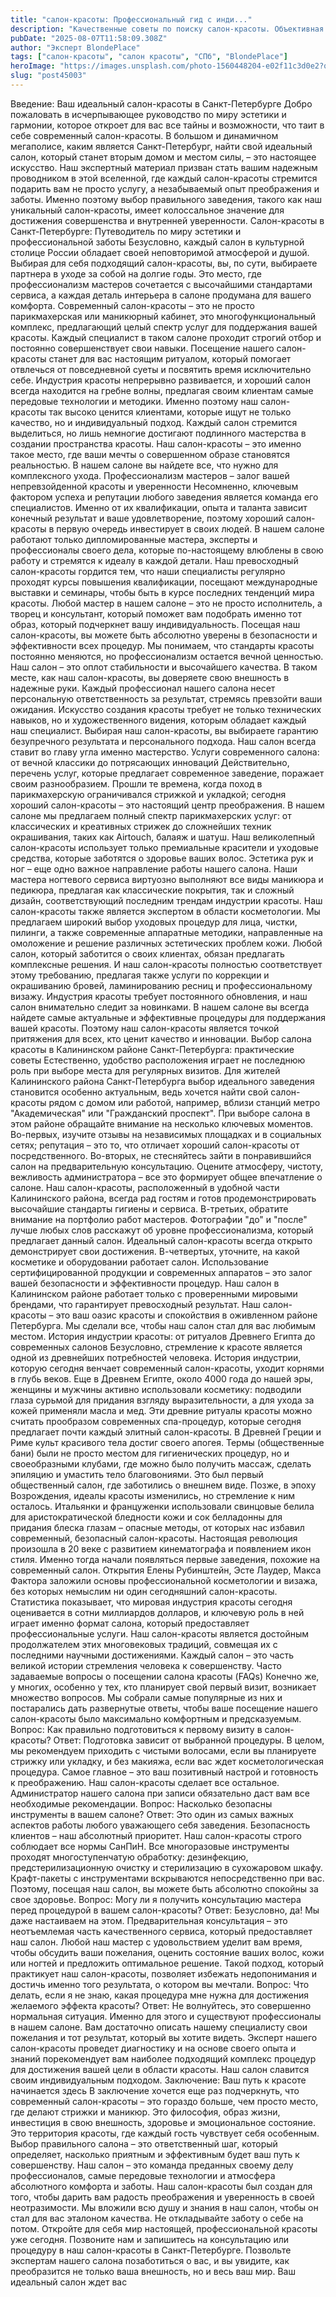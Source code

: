 ```yaml
---
title: "салон-красоты: Профессиональный гид с инди..."
description: "Качественные советы по поиску салон-красоты. Объективная оценка доступных альтернатив. Получите качественную поддержку от команды BlondePlace. Эксклюзивные предл..."
pubDate: "2025-08-07T11:58:09.308Z"
author: "Эксперт BlondePlace"
tags: ["салон-красоты", "салон красоты", "СПб", "BlondePlace"]
heroImage: "https://images.unsplash.com/photo-1560448204-e02f11c3d0e2?q=80&w=800&auto=format&fit=crop"
slug: "post45003"
---
```


Введение: Ваш идеальный салон-красоты в Санкт-Петербурге Добро пожаловать в исчерпывающее руководство по миру эстетики и гармонии, которое откроет для вас все тайны и возможности, что таит в себе современный салон-красоты. В большом и динамичном мегаполисе, каким является Санкт-Петербург, найти свой идеальный салон, который станет вторым домом и местом силы, – это настоящее искусство. Наш экспертный материал призван стать вашим надежным проводником в этой вселенной, где каждый салон-красоты стремится подарить вам не просто услугу, а незабываемый опыт преображения и заботы. Именно поэтому выбор правильного заведения, такого как наш уникальный салон-красоты, имеет колоссальное значение для достижения совершенства и внутренней уверенности. Салон-красоты в Санкт-Петербурге: Путеводитель по миру эстетики и профессиональной заботы Безусловно, каждый салон в культурной столице России обладает своей неповторимой атмосферой и душой. Выбирая для себя подходящий салон-красоты, вы, по сути, выбираете партнера в уходе за собой на долгие годы. Это место, где профессионализм мастеров сочетается с высочайшими стандартами сервиса, а каждая деталь интерьера в салоне продумана для вашего комфорта. Современный салон-красоты – это не просто парикмахерская или маникюрный кабинет, это многофункциональный комплекс, предлагающий целый спектр услуг для поддержания вашей красоты. Каждый специалист в таком салоне проходит строгий отбор и постоянно совершенствует свои навыки. Посещение нашего салон-красоты станет для вас настоящим ритуалом, который помогает отвлечься от повседневной суеты и посвятить время исключительно себе. Индустрия красоты непрерывно развивается, и хороший салон всегда находится на гребне волны, предлагая своим клиентам самые передовые технологии и методики. Именно поэтому наш салон-красоты так высоко ценится клиентами, которые ищут не только качество, но и индивидуальный подход. Каждый салон стремится выделиться, но лишь немногие достигают подлинного мастерства в создании пространства красоты. Наш салон-красоты – это именно такое место, где ваши мечты о совершенном образе становятся реальностью. В нашем салоне вы найдете все, что нужно для комплексного ухода. Профессионализм мастеров – залог вашей непревзойденной красоты и уверенности Несомненно, ключевым фактором успеха и репутации любого заведения является команда его специалистов. Именно от их квалификации, опыта и таланта зависит конечный результат и ваше удовлетворение, поэтому хороший салон-красоты в первую очередь инвестирует в своих людей. В нашем салоне работают только дипломированные мастера, эксперты и профессионалы своего дела, которые по-настоящему влюблены в свою работу и стремятся к идеалу в каждой детали. Наш превосходный салон-красоты гордится тем, что наши специалисты регулярно проходят курсы повышения квалификации, посещают международные выставки и семинары, чтобы быть в курсе последних тенденций мира красоты. Любой мастер в нашем салоне – это не просто исполнитель, а творец и консультант, который поможет вам подобрать именно тот образ, который подчеркнет вашу индивидуальность. Посещая наш салон-красоты, вы можете быть абсолютно уверены в безопасности и эффективности всех процедур. Мы понимаем, что стандарты красоты постоянно меняются, но профессионализм остается вечной ценностью. Наш салон – это оплот стабильности и высочайшего качества. В таком месте, как наш салон-красоты, вы доверяете свою внешность в надежные руки. Каждый профессионал нашего салона несет персональную ответственность за результат, стремясь превзойти ваши ожидания. Искусство создания красоты требует не только технических навыков, но и художественного видения, которым обладает каждый наш специалист. Выбирая наш салон-красоты, вы выбираете гарантию безупречного результата и персонального подхода. Наш салон всегда ставит во главу угла именно мастерство. Услуги современного салона: от вечной классики до потрясающих инноваций Действительно, перечень услуг, которые предлагает современное заведение, поражает своим разнообразием. Прошли те времена, когда поход в парикмахерскую ограничивался стрижкой и укладкой; сегодня хороший салон-красоты – это настоящий центр преображения. В нашем салоне мы предлагаем полный спектр парикмахерских услуг: от классических и креативных стрижек до сложнейших техник окрашивания, таких как Airtouch, балаяж и шатуш. Наш великолепный салон-красоты использует только премиальные красители и уходовые средства, которые заботятся о здоровье ваших волос. Эстетика рук и ног – еще одно важное направление работы нашего салона. Наши мастера ногтевого сервиса виртуозно выполняют все виды маникюра и педикюра, предлагая как классические покрытия, так и сложный дизайн, соответствующий последним трендам индустрии красоты. Наш салон-красоты также является экспертом в области косметологии. Мы предлагаем широкий выбор уходовых процедур для лица, чистки, пилинги, а также современные аппаратные методики, направленные на омоложение и решение различных эстетических проблем кожи. Любой салон, который заботится о своих клиентах, обязан предлагать комплексные решения. И наш салон-красоты полностью соответствует этому требованию, предлагая также услуги по коррекции и окрашиванию бровей, ламинированию ресниц и профессиональному визажу. Индустрия красоты требует постоянного обновления, и наш салон внимательно следит за новинками. В нашем салоне вы всегда найдете самые актуальные и эффективные процедуры для поддержания вашей красоты. Поэтому наш салон-красоты является точкой притяжения для всех, кто ценит качество и инновации. Выбор салона красоты в Калининском районе Санкт-Петербурга: практические советы Естественно, удобство расположения играет не последнюю роль при выборе места для регулярных визитов. Для жителей Калининского района Санкт-Петербурга выбор идеального заведения становится особенно актуальным, ведь хочется найти свой салон-красоты рядом с домом или работой, например, вблизи станций метро "Академическая" или "Гражданский проспект". При выборе салона в этом районе обращайте внимание на несколько ключевых моментов. Во-первых, изучите отзывы на независимых площадках и в социальных сетях; репутация – это то, что отличает хороший салон-красоты от посредственного. Во-вторых, не стесняйтесь зайти в понравившийся салон на предварительную консультацию. Оцените атмосферу, чистоту, вежливость администратора – все это формирует общее впечатление о салоне. Наш салон-красоты, расположенный в удобной части Калининского района, всегда рад гостям и готов продемонстрировать высочайшие стандарты гигиены и сервиса. В-третьих, обратите внимание на портфолио работ мастеров. Фотографии "до" и "после" лучше любых слов расскажут об уровне профессионализма, который предлагает данный салон. Идеальный салон-красоты всегда открыто демонстрирует свои достижения. В-четвертых, уточните, на какой косметике и оборудовании работает салон. Использование сертифицированной продукции и современных аппаратов – это залог вашей безопасности и эффективности процедур. Наш салон в Калининском районе работает только с проверенными мировыми брендами, что гарантирует превосходный результат. Наш салон-красоты – это ваш оазис красоты и спокойствия в оживленном районе Петербурга. Мы сделали все, чтобы наш салон стал для вас любимым местом. История индустрии красоты: от ритуалов Древнего Египта до современных салонов Безусловно, стремление к красоте является одной из древнейших потребностей человека. История индустрии, которую сегодня венчает современный салон-красоты, уходит корнями в глубь веков. Еще в Древнем Египте, около 4000 года до нашей эры, женщины и мужчины активно использовали косметику: подводили глаза сурьмой для придания взгляду выразительности, а для ухода за кожей применяли масла и мед. Эти древние ритуалы красоты можно считать прообразом современных спа-процедур, которые сегодня предлагает почти каждый элитный салон-красоты. В Древней Греции и Риме культ красивого тела достиг своего апогея. Термы (общественные бани) были не просто местом для гигиенических процедур, но и своеобразными клубами, где можно было получить массаж, сделать эпиляцию и умастить тело благовониями. Это был первый общественный салон, где заботились о внешнем виде. Позже, в эпоху Возрождения, идеалы красоты изменились, но стремление к ним осталось. Итальянки и француженки использовали свинцовые белила для аристократической бледности кожи и сок белладонны для придания блеска глазам – опасные методы, от которых нас избавил современный, безопасный салон-красоты. Настоящая революция произошла в 20 веке с развитием кинематографа и появлением икон стиля. Именно тогда начали появляться первые заведения, похожие на современный салон. Открытия Елены Рубинштейн, Эсте Лаудер, Макса Фактора заложили основы профессиональной косметологии и визажа, без которых немыслим ни один сегодняшний салон-красоты. Статистика показывает, что мировая индустрия красоты сегодня оценивается в сотни миллиардов долларов, и ключевую роль в ней играет именно формат салона, который предоставляет профессиональные услуги. Наш салон-красоты является достойным продолжателем этих многовековых традиций, совмещая их с последними научными достижениями. Каждый салон – это часть великой истории стремления человека к совершенству. Часто задаваемые вопросы о посещении салона красоты (FAQs) Конечно же, у многих, особенно у тех, кто планирует свой первый визит, возникает множество вопросов. Мы собрали самые популярные из них и постарались дать развернутые ответы, чтобы ваше посещение нашего салон-красоты было максимально комфортным и предсказуемым. Вопрос: Как правильно подготовиться к первому визиту в салон-красоты? Ответ: Подготовка зависит от выбранной процедуры. В целом, мы рекомендуем приходить с чистыми волосами, если вы планируете стрижку или укладку, и без макияжа, если вас ждет косметологическая процедура. Самое главное – это ваш позитивный настрой и готовность к преображению. Наш салон-красоты сделает все остальное. Администратор нашего салона при записи обязательно даст вам все необходимые рекомендации. Вопрос: Насколько безопасны инструменты в вашем салоне? Ответ: Это один из самых важных аспектов работы любого уважающего себя заведения. Безопасность клиентов – наш абсолютный приоритет. Наш салон-красоты строго соблюдает все нормы СанПиН. Все многоразовые инструменты проходят многоступенчатую обработку: дезинфекцию, предстерилизационную очистку и стерилизацию в сухожаровом шкафу. Крафт-пакеты с инструментами вскрываются непосредственно при вас. Поэтому, посещая наш салон, вы можете быть абсолютно спокойны за свое здоровье. Вопрос: Могу ли я получить консультацию мастера перед процедурой в вашем салон-красоты? Ответ: Безусловно, да! Мы даже настаиваем на этом. Предварительная консультация – это неотъемлемая часть качественного сервиса, который предоставляет наш салон. Любой наш мастер с удовольствием уделит вам время, чтобы обсудить ваши пожелания, оценить состояние ваших волос, кожи или ногтей и предложить оптимальное решение. Такой подход, который практикует наш салон-красоты, позволяет избежать недопонимания и достичь именно того результата, о котором вы мечтали. Вопрос: Что делать, если я не знаю, какая процедура мне нужна для достижения желаемого эффекта красоты? Ответ: Не волнуйтесь, это совершенно нормальная ситуация. Именно для этого и существуют профессионалы в нашем салоне. Вам достаточно описать нашему специалисту свои пожелания и тот результат, который вы хотите видеть. Эксперт нашего салон-красоты проведет диагностику и на основе своего опыта и знаний порекомендует вам наиболее подходящий комплекс процедур для достижения вашей цели в области красоты. Наш салон славится своим индивидуальным подходом. Заключение: Ваш путь к красоте начинается здесь В заключение хочется еще раз подчеркнуть, что современный салон-красоты – это гораздо больше, чем просто место, где делают стрижки и маникюр. Это философия, образ жизни, инвестиция в свою внешность, здоровье и эмоциональное состояние. Это территория красоты, где каждый гость чувствует себя особенным. Выбор правильного салона – это ответственный шаг, который определяет, насколько приятным и эффективным будет ваш путь к совершенству. Наш салон – это команда преданных своему делу профессионалов, самые передовые технологии и атмосфера абсолютного комфорта и заботы. Наш салон-красоты был создан для того, чтобы дарить вам радость преображения и уверенность в своей неотразимости. Мы вложили всю душу и знания в наш салон, чтобы он стал для вас эталоном качества. Не откладывайте заботу о себе на потом. Откройте для себя мир настоящей, профессиональной красоты уже сегодня. Позвоните нам и запишитесь на консультацию или процедуру в наш салон-красоты в Санкт-Петербурге. Позвольте экспертам нашего салона позаботиться о вас, и вы увидите, как преобразится не только ваша внешность, но и весь ваш мир. Ваш идеальный салон ждет вас